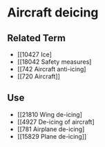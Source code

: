 # Aircraft deicing  

## Related Term

- [[10427 Ice]
- [[18042 Safety measures]
- [[742 Aircraft anti-icing]
- [[720 Aircraft]]  

## Use

- [[21810 Wing de-icing]
- [[4927 De-icing of aircraft]
- [[781 Airplane de-icing]
- [[15829 Plane de-icing]]  

